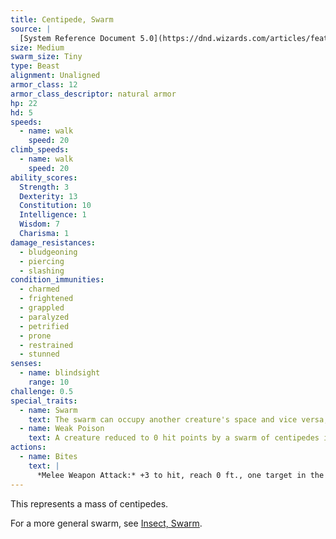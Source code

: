 ```yaml
---
title: Centipede, Swarm
source: |
  [System Reference Document 5.0](https://dnd.wizards.com/articles/features/systems-reference-document-srd)
size: Medium
swarm_size: Tiny
type: Beast
alignment: Unaligned
armor_class: 12
armor_class_descriptor: natural armor
hp: 22
hd: 5
speeds:
  - name: walk
    speed: 20
climb_speeds:
  - name: walk
    speed: 20
ability_scores:
  Strength: 3
  Dexterity: 13
  Constitution: 10
  Intelligence: 1
  Wisdom: 7
  Charisma: 1
damage_resistances:
  - bludgeoning
  - piercing
  - slashing
condition_immunities:
  - charmed
  - frightened
  - grappled
  - paralyzed
  - petrified
  - prone
  - restrained
  - stunned
senses:
  - name: blindsight
    range: 10
challenge: 0.5
special_traits:
  - name: Swarm
    text: The swarm can occupy another creature's space and vice versa, and the swarm can move through any opening large enough for a size Tiny insect. The swarm can't regain hit points or gain temporary hit points.
  - name: Weak Poison
    text: A creature reduced to 0 hit points by a swarm of centipedes is stable but poisoned for 1 hour, even after regaining hit points, and paralyzed while poisoned in this way.
actions:
  - name: Bites
    text: |
      *Melee Weapon Attack:* +3 to hit, reach 0 ft., one target in the swarm's space. *Hit:* 10 (4d4) piercing damage, or 5 (2d4) piercing damage if the swarm has half of its hit points or fewer.
---
```


This represents a mass of centipedes.

For a more general swarm, see [Insect, Swarm](/monsters/insect-swarm/).
